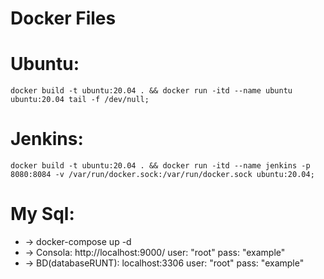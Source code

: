 # Docker Files
    
# Ubuntu:
    docker build -t ubuntu:20.04 . && docker run -itd --name ubuntu ubuntu:20.04 tail -f /dev/null;
# Jenkins:
    docker build -t ubuntu:20.04 . && docker run -itd --name jenkins -p 8080:8084 -v /var/run/docker.sock:/var/run/docker.sock ubuntu:20.04;
# My Sql:
* -> docker-compose up -d
* -> Consola:
        http://localhost:9000/
        user: "root"
        pass: "example"
* -> BD(databaseRUNT):
        localhost:3306
        user: "root"
        pass: "example"